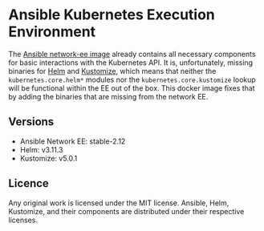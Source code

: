 # Ansible Kubernetes Execution Environment

The  [Ansible network-ee image](https://quay.io/repository/ansible/network-ee) already contains all necessary components
for basic interactions with the Kubernetes API. It is, unfortunately, missing binaries for [Helm](https://helm.sh/)
and [Kustomize](https://kustomize.io/), which means that
neither the `kubernetes.core.helm*` modules nor the `kubernetes.core.kustomize` lookup will be functional within
the EE out of the box. This docker image fixes that by adding
the binaries that are missing from the network EE.

## Versions

* Ansible Network EE: stable-2.12
* Helm: v3.11.3
* Kustomize: v5.0.1

## Licence

Any original work is licensed under the MIT license. Ansible, Helm, Kustomize, and their components are distributed under their respective licenses.